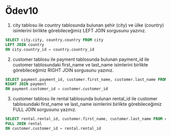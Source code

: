 # Ödev10

1) city tablosu ile country tablosunda bulunan şehir (city) ve ülke (country) isimlerini birlikte görebileceğimiz LEFT JOIN sorgusunu yazınız.

~~~sql
SELECT city.city, country.country FROM city
LEFT JOIN country
ON city.country_id = country.country_id
~~~

2) customer tablosu ile payment tablosunda bulunan payment_id ile customer tablosundaki first_name ve last_name isimlerini birlikte görebileceğimiz RIGHT JOIN sorgusunu yazınız.

~~~sql
SELECT payment.payment_id, customer.first_name, customer.last_name FROM customer
RIGHT JOIN payment
ON payment.customer_id = customer.customer_id
~~~

3) customer tablosu ile rental tablosunda bulunan rental_id ile customer tablosundaki first_name ve last_name isimlerini birlikte görebileceğimiz FULL JOIN sorgusunu yazınız.

~~~sql
SELECT rental.rental_id, customer.first_name, customer.last_name FROM customer
FULL JOIN rental
ON customer.customer_id = rental.rental_id
~~~